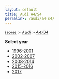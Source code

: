 ```yaml
---
layout: default
title: Audi A4/S4
permalink: /audi/a4-s4/
---
```

[*Home*](/) > [*Audi*](/audi/) > [*A4/S4*](/audi/a4-s4/)

**Select year**

- [1996-2001](/audi/a4-s4/1996-2001/)
- [2002-2007](/audi/a4-s4/2002-2007/)
- [2008-2014](/audi/a4-s4/2008-2014/)
- [2015-2016](/audi/a4-s4/2015-2016/)
- [2017](/audi/a4-s4/2017/)